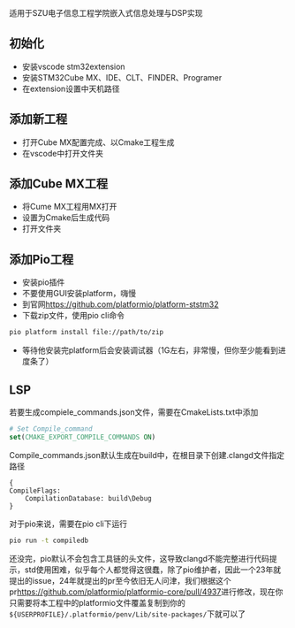 适用于SZU电子信息工程学院嵌入式信息处理与DSP实现

## 初始化
- 安装vscode stm32extension
- 安装STM32Cube MX、IDE、CLT、FINDER、Programer
- 在extension设置中天机路径

## 添加新工程
- 打开Cube MX配置完成、以Cmake工程生成
- 在vscode中打开文件夹

## 添加Cube MX工程
- 将Cume MX工程用MX打开
- 设置为Cmake后生成代码
- 打开文件夹

## 添加Pio工程
- 安装pio插件
- 不要使用GUI安装platform，嗨慢
- 到官网<https://github.com/platformio/platform-ststm32>
- 下载zip文件，使用pio cli命令
```bash
pio platform install file://path/to/zip
```
- 等待他安装完platform后会安装调试器（1G左右，非常慢，但你至少能看到进度条了）

## LSP
若要生成compiele_commands.json文件，需要在CmakeLists.txt中添加
```cmake
# Set Compile_command
set(CMAKE_EXPORT_COMPILE_COMMANDS ON)
```
Compile_commands.json默认生成在build中，在根目录下创建.clangd文件指定路径
```
{
CompileFlags:
    CompilationDatabase: build\Debug
}
```
对于pio来说，需要在pio cli下运行
```bash
pio run -t compiledb
```
还没完，pio默认不会包含工具链的头文件，这导致clangd不能完整进行代码提示，std使用困难，似乎每个人都觉得这很蠢，除了pio维护者，因此一个23年就提出的issue，24年就提出的pr至今依旧无人问津，我们根据这个pr<https://github.com/platformio/platformio-core/pull/4937>进行修改，现在你只需要将本工程中的platformio文件覆盖复制到你的`${USERPROFILE}/.platformio/penv/Lib/site-packages/`下就可以了